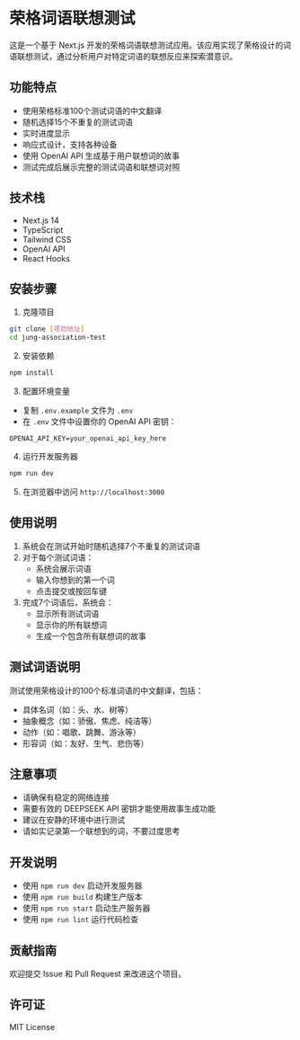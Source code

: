 # 荣格词语联想测试

这是一个基于 Next.js 开发的荣格词语联想测试应用。该应用实现了荣格设计的词语联想测试，通过分析用户对特定词语的联想反应来探索潜意识。

## 功能特点

- 使用荣格标准100个测试词语的中文翻译
- 随机选择15个不重复的测试词语
- 实时进度显示
- 响应式设计，支持各种设备
- 使用 OpenAI API 生成基于用户联想词的故事
- 测试完成后展示完整的测试词语和联想词对照

## 技术栈

- Next.js 14
- TypeScript
- Tailwind CSS
- OpenAI API
- React Hooks

## 安装步骤

1. 克隆项目
```bash
git clone [项目地址]
cd jung-association-test
```

2. 安装依赖
```bash
npm install
```

3. 配置环境变量
- 复制 `.env.example` 文件为 `.env`
- 在 `.env` 文件中设置你的 OpenAI API 密钥：
```
OPENAI_API_KEY=your_openai_api_key_here
```

4. 运行开发服务器
```bash
npm run dev
```

5. 在浏览器中访问 `http://localhost:3000`

## 使用说明

1. 系统会在测试开始时随机选择7个不重复的测试词语
2. 对于每个测试词语：
   - 系统会展示词语
   - 输入你想到的第一个词
   - 点击提交或按回车键
3. 完成7个词语后，系统会：
   - 显示所有测试词语
   - 显示你的所有联想词
   - 生成一个包含所有联想词的故事

## 测试词语说明

测试使用荣格设计的100个标准词语的中文翻译，包括：
- 具体名词（如：头、水、树等）
- 抽象概念（如：骄傲、焦虑、纯洁等）
- 动作（如：唱歌、跳舞、游泳等）
- 形容词（如：友好、生气、悲伤等）

## 注意事项

- 请确保有稳定的网络连接
- 需要有效的 DEEPSEEK API 密钥才能使用故事生成功能
- 建议在安静的环境中进行测试
- 请如实记录第一个联想到的词，不要过度思考

## 开发说明

- 使用 `npm run dev` 启动开发服务器
- 使用 `npm run build` 构建生产版本
- 使用 `npm run start` 启动生产服务器
- 使用 `npm run lint` 运行代码检查

## 贡献指南

欢迎提交 Issue 和 Pull Request 来改进这个项目。

## 许可证

MIT License
